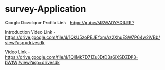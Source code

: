 # survey-Application

Google Developer Profile Link - https://g.dev/AISWARYADILEEP

Introduction Video Link - https://drive.google.com/file/d/1QkU5zoPEJEYxmAz2XhuESW7P64w2iVBb/view?usp=drivesdk

Video Link - https://drive.google.com/file/d/1QllMk7D71Zu0DtD3s6iXSDZDP3-bWtWj/view?usp=drivesdk
